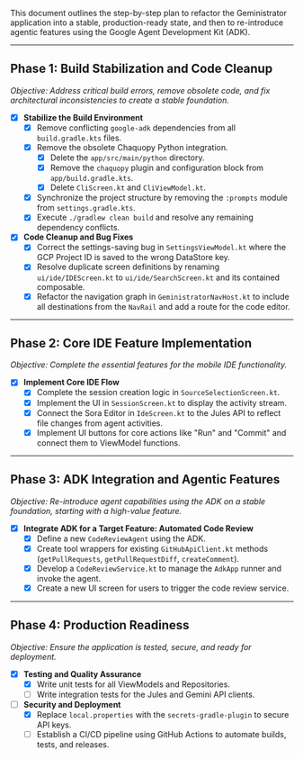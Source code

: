 This document outlines the step-by-step plan to refactor the Geministrator application into a stable, production-ready state, and then to re-introduce agentic features using the Google Agent Development Kit (ADK).

---

## Phase 1: Build Stabilization and Code Cleanup

*Objective: Address critical build errors, remove obsolete code, and fix architectural inconsistencies to create a stable foundation.*

- [x] **Stabilize the Build Environment**
    - [x] Remove conflicting `google-adk` dependencies from all `build.gradle.kts` files.
    - [x] Remove the obsolete Chaquopy Python integration.
        - [x] Delete the `app/src/main/python` directory.
        - [x] Remove the `chaquopy` plugin and configuration block from `app/build.gradle.kts`.
        - [x] Delete `CliScreen.kt` and `CliViewModel.kt`.
    - [x] Synchronize the project structure by removing the `:prompts` module from `settings.gradle.kts`.
    - [x] Execute `./gradlew clean build` and resolve any remaining dependency conflicts.

- [x] **Code Cleanup and Bug Fixes**
    - [x] Correct the settings-saving bug in `SettingsViewModel.kt` where the GCP Project ID is saved to the wrong DataStore key.
    - [x] Resolve duplicate screen definitions by renaming `ui/ide/IDEScreen.kt` to `ui/ide/SearchScreen.kt` and its contained composable.
    - [x] Refactor the navigation graph in `GeministratorNavHost.kt` to include all destinations from the `NavRail` and add a route for the code editor.

---

## Phase 2: Core IDE Feature Implementation

*Objective: Complete the essential features for the mobile IDE functionality.*

- [x] **Implement Core IDE Flow**
    - [x] Complete the session creation logic in `SourceSelectionScreen.kt`.
    - [x] Implement the UI in `SessionScreen.kt` to display the activity stream.
    - [x] Connect the Sora Editor in `IdeScreen.kt` to the Jules API to reflect file changes from agent activities.
    - [x] Implement UI buttons for core actions like "Run" and "Commit" and connect them to ViewModel functions.

---

## Phase 3: ADK Integration and Agentic Features

*Objective: Re-introduce agent capabilities using the ADK on a stable foundation, starting with a high-value feature.*

- [x] **Integrate ADK for a Target Feature: Automated Code Review**
    - [x] Define a new `CodeReviewAgent` using the ADK.
    - [x] Create tool wrappers for existing `GitHubApiClient.kt` methods (`getPullRequests`, `getPullRequestDiff`, `createComment`).
    - [x] Develop a `CodeReviewService.kt` to manage the `AdkApp` runner and invoke the agent.
    - [x] Create a new UI screen for users to trigger the code review service.

---

## Phase 4: Production Readiness

*Objective: Ensure the application is tested, secure, and ready for deployment.*

- [x] **Testing and Quality Assurance**
    - [x] Write unit tests for all ViewModels and Repositories.
    - [ ] Write integration tests for the Jules and Gemini API clients.

- [ ] **Security and Deployment**
    - [x] Replace `local.properties` with the `secrets-gradle-plugin` to secure API keys.
    - [ ] Establish a CI/CD pipeline using GitHub Actions to automate builds, tests, and releases.

